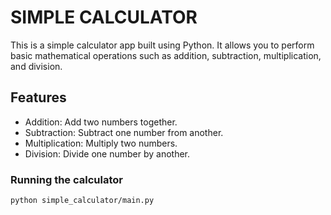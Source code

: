 # SIMPLE CALCULATOR
This is a simple calculator app built using Python. It allows you to perform basic mathematical operations 
such as addition, subtraction, multiplication, and division.

## Features
- Addition: Add two numbers together.
- Subtraction: Subtract one number from another.
- Multiplication: Multiply two numbers.
- Division: Divide one number by another.

### Running the calculator
```commandline
python simple_calculator/main.py
```
